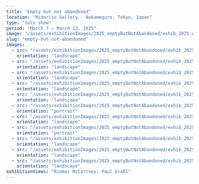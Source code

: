 ```yaml
---
title: "Empty but not abandoned"
location: "Midoriso Gallery - Nakameguro, Tokyo, Japan"
type: "Solo show"
period: "March 7 – March 13, 2025"
image: "/assets/exhibitionImages/2025_emptyButNotAbandoned/exhib_2025_emptyButNotAbandoned_1.jpg"
slug: "empty-but-not-abandoned"
images:
  - src: "/assets/exhibitionImages/2025_emptyButNotAbandoned/exhib_2025_emptyButNotAbandoned_3.jpg"
    orientation: "landscape"
  - src: "/assets/exhibitionImages/2025_emptyButNotAbandoned/exhib_2025_emptyButNotAbandoned_1.jpg"
    orientation: "landscape"
  - src: "/assets/exhibitionImages/2025_emptyButNotAbandoned/exhib_2025_emptyButNotAbandoned_2.jpg"
    orientation: "landscape"
  - src: "/assets/exhibitionImages/2025_emptyButNotAbandoned/exhib_2025_emptyButNotAbandoned_4.jpg"
    orientation: "landscape"
  - src: "/assets/exhibitionImages/2025_emptyButNotAbandoned/exhib_2025_emptyButNotAbandoned_5.jpg"
    orientation: "landscape"
  - src: "/assets/exhibitionImages/2025_emptyButNotAbandoned/exhib_2025_emptyButNotAbandoned_6.jpg"
    orientation: "portrait"
  - src: "/assets/exhibitionImages/2025_emptyButNotAbandoned/exhib_2025_emptyButNotAbandoned_7.jpg"
    orientation: "landscape"
  - src: "/assets/exhibitionImages/2025_emptyButNotAbandoned/exhib_2025_emptyButNotAbandoned_8.jpg"
    orientation: "portrait"
  - src: "/assets/exhibitionImages/2025_emptyButNotAbandoned/exhib_2025_emptyButNotAbandoned_9.jpg"
    orientation: "landscape"
  - src: "/assets/exhibitionImages/2025_emptyButNotAbandoned/exhib_2025_emptyButNotAbandoned_10.jpg"
    orientation: "landscape"
  - src: "/assets/exhibitionImages/2025_emptyButNotAbandoned/exhib_2025_emptyButNotAbandoned_11.jpg"
    orientation: "landscape"
exhibitionViews: "Riomar McCartney, Paul Graßl"
---
```


